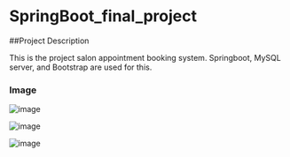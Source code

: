 # SpringBoot_final_project

##Project Description

This is the project salon appointment booking system. Springboot, MySQL server, and Bootstrap are used for this.

### Image
![image](https://github.com/user-attachments/assets/f26e56be-da67-4045-81f3-f9f38d32fc74)

![image](https://github.com/user-attachments/assets/ade41d17-6185-4563-bc45-866f8973afc2)

![image](https://github.com/user-attachments/assets/5d03e155-50c4-41bc-a136-2e48d3f2d24b)








